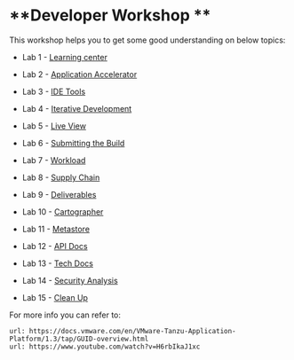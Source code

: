 # **Developer Workshop **

This workshop helps you to get some good understanding on below topics: 

- Lab 1 - [Learning center](./01-Learning-Center.md)

- Lab 2 - [Application Accelerator](./02-App-Accelerator.md)

- Lab 3 - [IDE Tools](./03-IDE-Tools.md)

- Lab 4 - [Iterative Development](./04-Iterative-Development.md)

- Lab 5 - [Live View](./05-App-Live-View.md)

- Lab 6 - [Submitting the Build](./06-Submitting-Build.md)

- Lab 7 - [Workload](./07-Workload.md)

- Lab 8 - [Supply Chain](./08-Supply-Chain.md)

- Lab 9 - [Deliverables](./09-Deliverable.md)

- Lab 10 - [Cartographer](./10-Catrographer.md)

- Lab 11 - [Metastore](./11-metastore.md)

- Lab 12 - [API Docs](./12-APIDocs.md)

- Lab 13 - [Tech Docs](./13-TechDocs.md)

- Lab 14 - [Security Analysis](./14-Security-Analysis.md)

- Lab 15 - [ Clean Up](./15-cleanup.md)


For more info you can refer to: 

```dashboard:open-url
url: https://docs.vmware.com/en/VMware-Tanzu-Application-Platform/1.3/tap/GUID-overview.html 
url: https://www.youtube.com/watch?v=H6rbIkaJ1xc   
```
